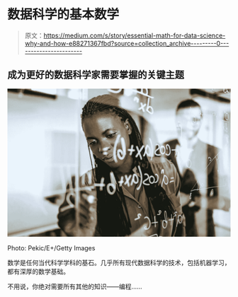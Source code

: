 # 数据科学的基本数学

> 原文：<https://medium.com/s/story/essential-math-for-data-science-why-and-how-e88271367fbd?source=collection_archive---------0----------------------->

## 成为更好的数据科学家需要掌握的关键主题

![](img/9e4a6491dc646fa32dab8d7a93a38111.png)

Photo: Pekic/E+/Getty Images

数学是任何当代科学学科的基石。几乎所有现代数据科学的技术，包括机器学习，都有深厚的数学基础。

不用说，你绝对需要所有其他的知识——编程……
